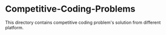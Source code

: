 # Competitive-Coding-Problems
This directory contains competitive coding problem's solution from different platform.
